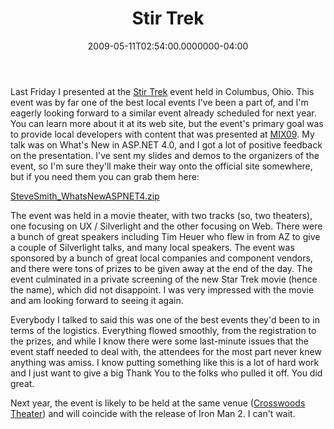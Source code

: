 ﻿---
title: Stir Trek
date: "2009-05-11T02:54:00.0000000-04:00"
description: Last Friday I presented at the Stir Trek event held in Columbus,
featuredImage: img/stir-trek-featured.png
---

Last Friday I presented at the [Stir Trek](http://stirtrek.com/) event held in Columbus, Ohio. This event was by far one of the best local events I've been a part of, and I'm eagerly looking forward to a similar event already scheduled for next year. You can learn more about it at its web site, but the event's primary goal was to provide local developers with content that was presented at [MIX09](http://visitmix.com/). My talk was on What's New in ASP.NET 4.0, and I got a lot of positive feedback on the presentation. I've sent my slides and demos to the organizers of the event, so I'm sure they'll make their way onto the official site somewhere, but if you need them you can grab them here:

[SteveSmith_WhatsNewASPNET4.zip](http://ssmith-presentations.s3.amazonaws.com/SteveSmith_WhatsNewASPNET4.zip)

The event was held in a movie theater, with two tracks (so, two theaters), one focusing on UX / Silverlight and the other focusing on Web. There were a bunch of great speakers including Tim Heuer who flew in from AZ to give a couple of Silverlight talks, and many local speakers. The event was sponsored by a bunch of great local companies and component vendors, and there were tons of prizes to be given away at the end of the day. The event culminated in a private screening of the new Star Trek movie (hence the name), which did not disappoint. I was very impressed with the movie and am looking forward to seeing it again.

Everybody I talked to said this was one of the best events they'd been to in terms of the logistics. Everything flowed smoothly, from the registration to the prizes, and while I know there were some last-minute issues that the event staff needed to deal with, the attendees for the most part never knew anything was amiss. I know putting something like this is a lot of hard work and I just want to give a big Thank You to the folks who pulled it off. You did great.

Next year, the event is likely to be held at the same venue ([Crosswoods Theater](http://stirtrek.com/location.aspx)) and will coincide with the release of Iron Man 2. I can't wait.

